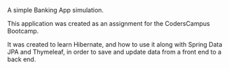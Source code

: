 A simple Banking App simulation.

This application was created as an assignment for the CodersCampus Bootcamp.

It was created to learn Hibernate, and how to use it along with Spring Data JPA and Thymeleaf, in order to save and update data from a front end to a back end.
 
